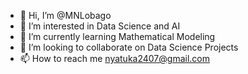 - 👋 Hi, I’m @MNLobago
- 👀 I’m interested in Data Science and AI
- 🌱 I’m currently learning Mathematical Modeling 
- 💞️ I’m looking to collaborate on Data Science Projects 
- 📫 How to reach me nyatuka2407@gmail.com

<!---
MNLobago/MNLobago is a ✨ special ✨ repository because its `README.md` (this file) appears on your GitHub profile.
You can click the Preview link to take a look at your changes.
--->
